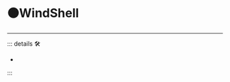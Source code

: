 # 🟠<motor>WindShell</motor>

---

<!-- =================================================== -->
<!-- =================================================== -->
<!-- =================================================== -->
<!-- =================================================== -->
<!-- =================================================== -->
::: details 🛠

-

:::
